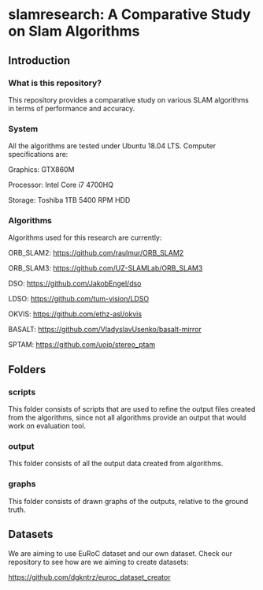 # slamresearch: A Comparative Study on Slam Algorithms

## Introduction

### What is this repository?

This repository provides a comparative study on various SLAM algorithms in terms of performance and accuracy.

### System

All the algorithms are tested under Ubuntu 18.04 LTS. Computer specifications are:

Graphics: GTX860M

Processor: Intel Core i7 4700HQ

Storage: Toshiba 1TB 5400 RPM HDD

### Algorithms

Algorithms used for this research are currently:

ORB_SLAM2: https://github.com/raulmur/ORB_SLAM2

ORB_SLAM3: https://github.com/UZ-SLAMLab/ORB_SLAM3

DSO: https://github.com/JakobEngel/dso

LDSO: https://github.com/tum-vision/LDSO

OKVIS: https://github.com/ethz-asl/okvis

BASALT: https://github.com/VladyslavUsenko/basalt-mirror

SPTAM: https://github.com/uoip/stereo_ptam

## Folders

### scripts

This folder consists of scripts that are used to refine the output files created from the algorithms, since not all algorithms provide an output that would work on evaluation tool.

### output

This folder consists of all the output data created from algorithms. 

### graphs

This folder consists of drawn graphs of the outputs, relative to the ground truth.

## Datasets

We are aiming to use EuRoC dataset and our own dataset. Check our repository to see how are we aiming to create datasets:

https://github.com/dgkntrz/euroc_dataset_creator
